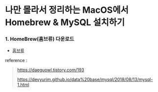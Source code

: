 # 나만 몰라서 정리하는 MacOS에서 Homebrew & MySQL 설치하기

### 1. HomeBrew(홈브류) 다운로드

* [홈브류](https://brew.sh/index_ko)



reference :

> https://daeguowl.tistory.com/193
>
> https://devyurim.github.io/data%20base/mysql/2018/08/13/mysql-1.html